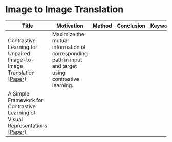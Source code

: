 # Image to Image Translation

| Title | Motivation | Method | Conclusion | Keyword | Year | Limitation |
| - | - | - | - | - | - | - |
| Contrastive Learning for Unpaired Image-to-Image Translation [[Paper]](https://arxiv.org/pdf/2007.15651.pdf) | Maximize the mutual information of corresponding path in input and target using contrastive learning. | 
| A Simple Framework for Contrastive Learning of Visual Representations [[Paper]](https://arxiv.org/pdf/2002.05709.pdf) |
